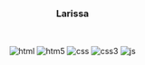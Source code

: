 <h3 align="center">Larissa</h3>

 ## 

<div style="display: inline_block" align="center"><br>
  <img align="center" alt="html"  src="https://img.shields.io/badge/HTML-239120?style=for-the-badge&logo=html5&logoColor=white">
  <img align="center" alt="htm5"  src="https://img.shields.io/badge/HTML5-E34F26?style=for-the-badge&logo=html5&logoColor=white">
  <img align="center" alt="css"  src="https://img.shields.io/badge/CSS-239120?&style=for-the-badge&logo=css3&logoColor=white">
  <img align="center" alt="css3"  src="https://img.shields.io/badge/CSS3-1572B6?style=for-the-badge&logo=css3&logoColor=white">
  <img align="center" alt="js"  src="https://img.shields.io/badge/JavaScript-F7DF1E?style=for-the-badge&logo=javascript&logoColor=black">
</div>
